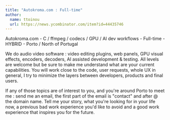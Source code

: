 ```yaml
---
title: "Autokroma.com : Full-time"
author:
  name: ttoinou
  url: https://news.ycombinator.com/item?id=44435746
---
```


<JobNavigation />

Autokroma.com - C &#x2F; ffmpeg &#x2F; codecs &#x2F; GPU &#x2F; AI dev workflows - Full-time - HYBRID - Porto &#x2F; North of Portugal

We do audio video software : video editing plugins, web panels, GPU visual effects, encoders, decoders, AI assisted development &amp; testing. All levels are welcome but be sure to make me understand what are your current capabilities. You will work close to the code, user requests, whole UX in general, I try to minimize the layers between developers, products and final users.

If any of those topics are of interest to you, and you&#x27;re around Porto to meet me : send me an email, the first part of the email is &quot;contact&quot; and after @ the domain name. Tell me your story, what you&#x27;re looking for in your life now, a previous bad work experience you&#x27;d like to avoid and a good work experience that inspires you for the future.
<JobApplication />
